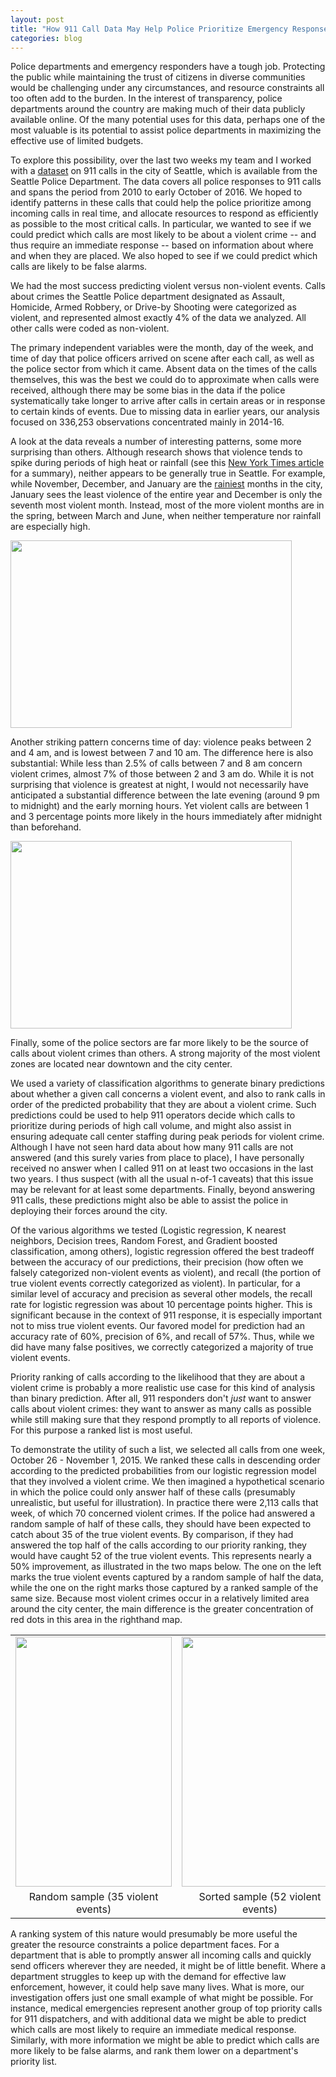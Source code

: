 ```yaml
---
layout: post
title: "How 911 Call Data May Help Police Prioritize Emergency Response"
categories: blog
---
```


Police departments and emergency responders have a tough job.  Protecting the public while maintaining the trust of citizens in diverse communities would be challenging under any circumstances, and resource constraints all too often add to the burden.  In the interest of transparency, police departments around the country are making much of their data publicly available online.  Of the many potential uses for this data, perhaps one of the most valuable is its potential to assist police departments in maximizing the effective use of limited budgets.

To explore this possibility, over the last two weeks my team and I worked with a [dataset](https://data.seattle.gov/Public-Safety/Seattle-Police-Department-911-Incident-Response/3k2p-39jp/data) on 911 calls in the city of Seattle, which is available from the Seattle Police Department.  The data covers all police responses to 911 calls and spans the period from 2010 to early October of 2016. We hoped to identify patterns in these calls that could help the police prioritize among incoming calls in real time, and allocate resources to respond as efficiently as possible to the most critical calls.  In particular, we wanted to see if we could predict which calls are most likely to be about a violent crime -- and thus require an immediate response -- based on information about where and when they are placed. We also hoped to see if we could predict which calls are likely to be false alarms.

We had the most success predicting violent versus non-violent events. Calls about crimes the Seattle Police department designated as Assault, Homicide, Armed Robbery, or Drive-by Shooting were categorized as violent, and represented almost exactly 4% of the data we analyzed.  All other calls were coded as non-violent.

The primary independent variables were the month, day of the week, and time of day that police officers arrived on scene after each call, as well as the police sector from which it came.  Absent data on the times of the calls themselves, this was the best we could do to approximate when calls were received, although there may be some bias in the data if the police systematically take longer to arrive after calls in certain areas or in response to certain kinds of events.  Due to missing data in earlier years, our analysis focused on 336,253 observations concentrated mainly in 2014-16.

A look at the data reveals a number of interesting patterns, some more surprising than others.  Although research shows that violence tends to spike during periods of high heat or rainfall (see this [New York Times article](http://www.nytimes.com/2013/09/01/opinion/sunday/weather-and-violence.html) for a summary), neither appears to be generally true in Seattle.  For example, while November, December, and January are the [rainiest](http://www.usclimatedata.com/climate/seattle/washington/united-states/uswa0395) months in the city, January sees the least violence of the entire year and December is only the seventh most violent month.  Instead, most of the more violent months are in the spring, between March and June, when neither temperature nor rainfall are especially high.  

<img src='{{ site.baseurl }}/images/ViolentByMonth.png' style="width:450px;height:300px;"/>

Another striking pattern concerns time of day: violence peaks between 2 and 4 am, and is lowest between 7 and 10 am.  The difference here is also substantial: While less than 2.5% of calls between 7 and 8 am concern violent crimes, almost 7% of those between 2 and 3 am do.  While it is not surprising that violence is greatest at night, I would not necessarily have anticipated a substantial difference between the late evening (around 9 pm to midnight) and the early morning hours.  Yet violent calls are between 1 and 3 percentage points more likely in the hours immediately after midnight than beforehand.   

<img src='{{ site.baseurl }}/images/ViolentByHour.png' style="width:450px;height:300px;"/>

Finally, some of the police sectors are far more likely to be the source of calls about violent crimes than others.  A strong majority of the most violent zones are located near downtown and the city center.

We used a variety of classification algorithms to generate binary predictions about whether a given call concerns a violent event, and also to rank calls in order of the predicted probability that they are about a violent crime.  Such predictions could be used to help 911 operators decide which calls to prioritize during periods of high call volume, and might also assist in ensuring adequate call center staffing during peak periods for violent crime.  Although I have not seen hard data about how many 911 calls are not answered (and this surely varies from place to place), I have personally received no answer when I called 911 on at least two occasions in the last two years.  I thus suspect (with all the usual n-of-1 caveats) that this issue may be relevant for at least some departments. Finally, beyond answering 911 calls, these predictions might also be able to assist the police in deploying their forces around the city.   

Of the various algorithms we tested (Logistic regression, K nearest neighbors, Decision trees, Random Forest, and Gradient boosted classification, among others), logistic regression offered the best tradeoff between the accuracy of our predictions, their precision (how often we falsely categorized non-violent events as violent), and recall (the portion of true violent events correctly categorized as violent). In particular, for a similar level of accuracy and precision as several other models, the recall rate for logistic regression was about 10 percentage points higher.  This is significant because in the context of 911 response, it is especially important not to miss true violent events.  Our favored model for prediction had an accuracy rate of 60%, precision of 6%, and recall of 57%.  Thus, while we did have many false positives, we correctly categorized a majority of true violent events.    

Priority ranking of calls according to the likelihood that they are about a violent crime is probably a more realistic use case for this kind of analysis than binary prediction. After all, 911 responders don't *just* want to answer calls about violent crimes: they want to answer as many calls as possible while still making sure that they respond promptly to all reports of violence. For this purpose a ranked list is most useful.

To demonstrate the utility of such a list, we selected all calls from one week, October 26 - November 1, 2015. We ranked these calls in descending order according to the predicted probabilities from our logistic regression model that they involved a violent crime. We then imagined a hypothetical scenario in which the police could only answer half of these calls (presumably unrealistic, but useful for illustration).  In practice there were 2,113 calls that week, of which 70 concerned violent crimes. If the police had answered a random sample of half of these calls, they should have been expected to catch about 35 of the true violent events.  By comparison, if they had answered the top half of the calls according to our priority ranking, they would have caught 52 of the true violent events.  This represents nearly a 50% improvement, as illustrated in the two maps below. The one on the left marks the true violent events captured by a random sample of half the data, while the one on the right marks those captured by a ranked sample of the same size. Because most violent crimes occur in a relatively limited area around the city center, the main difference is the greater concentration of red dots in this area in the righthand map.        

<table>
<tr>
<td><img src='{{ site.baseurl }}/images/Seattle_Random.png' style="width:250px;height:400px;"/></td>
<td><img src='{{ site.baseurl }}/images/Seattle_Sorted.png' style="width:250px;height:400px;"/></td>
</tr>
<tr>
<td align="center">Random sample (35 violent events)</td>
<td align="center">Sorted sample (52 violent events)</td>
</tr>
</table>

A ranking system of this nature would presumably be more useful the greater the resource constraints a police department faces.  For a department that is able to promptly answer all incoming calls and quickly send officers wherever they are needed, it might be of little benefit.  Where a department struggles to keep up with the demand for effective law enforcement, however, it could help save many lives.  What is more, our investigation offers just one small example of what might be possible.  For instance, medical emergencies represent another group of top priority calls for 911 dispatchers, and with additional data we might be able to predict which calls are most likely to require an immediate medical response.  Similarly, with more information we might be able to predict which calls are more likely to be false alarms, and rank them lower on a department's priority list.    
